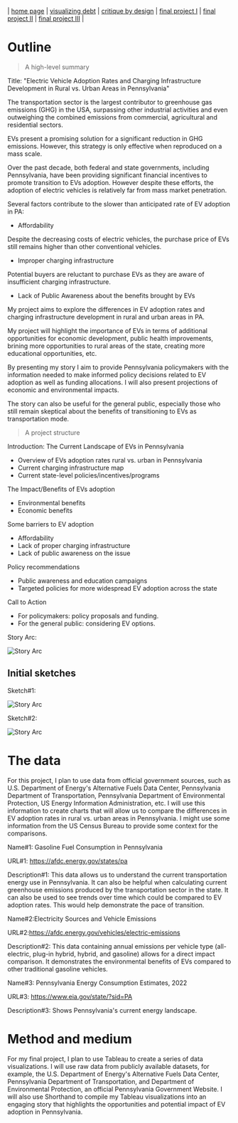 | [home page](https://mashaandreieva.github.io/My-Portfolio/) | [visualizing debt](visualizing-government-debt) | [critique by design](critique-by-design) | [final project I](final-project-part-one) | [final project II](final-project-part-two) | [final project III](final-project-part-three) |


# Outline
> A high-level summary

Title: "Electric Vehicle Adoption Rates and Charging Infrastructure Development in Rural vs. Urban Areas in Pennsylvania"
 

The transportation sector is the largest contributor to greenhouse gas emissions (GHG) in the USA, surpassing other industrial activities and even outweighing the combined emissions from commercial, agricultural and residential sectors. 

EVs present a promising solution for a significant reduction in GHG emissions. However, this strategy is only effective when reproduced on a mass scale. 

Over the past decade, both federal and state governments, including Pennsylvania, have been providing significant financial incentives to promote transition to EVs adoption. However despite these efforts, the adoption of electric vehicles is relatively far from mass market penetration. 

Several factors contribute to the slower than anticipated rate of EV adoption in PA: 

-	Affordability

Despite the decreasing costs of electric vehicles, the purchase price of EVs still remains higher than other conventional vehicles.

- Improper charging infrastructure
 
 Potential buyers are reluctant to purchase EVs as they are aware of insufficient charging infrastructure.

-	Lack of Public Awareness about the benefits brought by EVs
  

My project aims to explore the differences in EV adoption rates and charging infrastructure development in rural and urban areas in PA. 

My project will highlight the importance of EVs in terms of additional opportunities for economic development, public health improvements, brining more opportunities to rural areas of the state, creating more educational opportunities, etc. 

By presenting my story I aim to provide Pennsylvania policymakers with the information needed to make informed policy decisions related to EV adoption as well as funding allocations. I will also present projections of economic and environmental impacts. 

 The story can also be useful for the general public, especially those who still remain skeptical about the benefits of transitioning to EVs as transportation mode.


> A project structure  

Introduction: The Current Landscape of EVs in Pennsylvania

-	Overview of EVs adoption rates rural vs. urban in Pennsylvania
-	Current charging infrastructure map
-	Current state-level policies/incentives/programs

The Impact/Benefits of EVs adoption

-	Environmental benefits
-	Economic benefits

Some barriers to EV adoption

-	Affordability
-	Lack of proper charging infrastructure
-	Lack of public awareness on the issue

Policy recommendations

-	Public awareness and education campaigns
-	Targeted policies for more widespread EV adoption across the state

Call to Action

-	For policymakers: policy proposals and funding.
-	For the general public: considering EV options.

Story Arc:

![Story Arc](StoryArc.jpeg)


## Initial sketches

Sketch#1:

![Story Arc](ElectricVehicleAdoptionRates1.jpeg)

Sketch#2:

![Story Arc](ElectricVehicleAdoptionRates.jpeg)


# The data

For this project, I plan to use data from official government sources, such as U.S. Department of Energy's Alternative Fuels Data Center, Pennsylvania Department of Transportation, Pennsylvania Department of Environmental Protection, US Energy Information Administration, etc. I will use this information to create charts that will allow us to compare the differences in EV adoption rates in rural vs. urban areas in Pennsylvania. I might use some information from the US Census Bureau to provide some context for the comparisons. 



                                                                                                                               
Name#1: Gasoline Fuel Consumption in Pennsylvania     

URL#1: https://afdc.energy.gov/states/pa

Description#1: This data allows us to understand the current transportation energy use in Pennsylvania. It can also be helpful when calculating current greenhouse emissions produced by the transportation sector in the state. It can also be used to see trends over time which could be compared to EV adoption rates. This would help demonstrate the pace of transition. 


Name#2:Electricity Sources and Vehicle Emissions

URL#2:https://afdc.energy.gov/vehicles/electric-emissions

Description#2: This data containing annual emissions per vehicle type (all-electric, plug-in hybrid, hybrid, and gasoline) allows for a direct impact comparison. It demonstrates the environmental benefits of EVs compared to other traditional gasoline vehicles.



Name#3: Pennsylvania Energy Consumption Estimates, 2022

URL#3: https://www.eia.gov/state/?sid=PA            

Description#3: Shows Pennsylvania's current energy landscape.


# Method and medium


For my final project, I plan to use Tableau to create a series of data visualizations. I will use raw data from publicly available datasets, for example, the U.S. Department of Energy's Alternative Fuels Data Center, Pennsylvania Department of Transportation, and Department of Environmental Protection, an official Pennsylvania Government Website.
I will also use Shorthand to compile my Tableau visualizations into an engaging story that highlights the opportunities and potential impact of EV adoption in Pennsylvania. 
 

